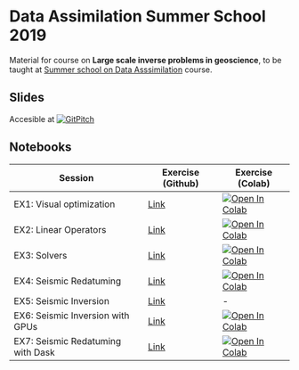 # Data Assimilation Summer School 2019

Material for course on **Large scale inverse problems in geoscience**, to be taught
at [Summer school on Data Asssimilation](https://data-assimilation.com)
course.

## Slides
Accesible at [![GitPitch](https://gitpitch.com/assets/badge.svg)](https://gitpitch.com/mrava87/pylops_notebooks?p=official/timisoara_summerschool_2019)

## Notebooks

| Session   | Exercise (Github) | Exercise (Colab) |
|-----------|------------------|------------------|
| EX1: Visual optimization | [Link](Visual_optimization.ipynb) | [![Open In Colab](https://colab.research.google.com/assets/colab-badge.svg)](http://colab.research.google.com/github/mrava87/pylops_notebooks/blob/master/official/timisoara_summerschool_2019/Visual_optimization.ipynb)  |
| EX2: Linear Operators | [Link](Linear_Operators.ipynb) | [![Open In Colab](https://colab.research.google.com/assets/colab-badge.svg)](http://colab.research.google.com/github/mrava87/pylops_notebooks/blob/master/official/timisoara_summerschool_2019/Linear_Operators.ipynb)  |
| EX3: Solvers | [Link](Solvers.ipynb) | [![Open In Colab](https://colab.research.google.com/assets/colab-badge.svg)](http://colab.research.google.com/github/mrava87/pylops_notebooks/blob/master/official/timisoara_summerschool_2019/Solvers.ipynb)  |
| EX4: Seismic Redatuming | [Link](SeismicRedatuming.ipynb) | [![Open In Colab](https://colab.research.google.com/assets/colab-badge.svg)](http://colab.research.google.com/github/mrava87/pylops_notebooks/blob/master/official/timisoara_summerschool_2019/SeismicRedatuming.ipynb)  |
| EX5: Seismic Inversion | [Link](../../developement/SeismicInversion-Volve.ipynb) | - |
| EX6: Seismic Inversion with GPUs | [Link](../../developement-cuda/SeismicInversion.ipynb) | [![Open In Colab](https://colab.research.google.com/assets/colab-badge.svg)](http://colab.research.google.com/github/mrava87/pylops_notebooks/blob/master/developement-cuda/SeismicInversion.ipynb)  |
| EX7: Seismic Redatuming with Dask | [Link](../../developement-distributed/WaveEquationProcessing-distributed.ipynb) | [![Open In Colab](https://colab.research.google.com/assets/colab-badge.svg)](http://colab.research.google.com/github/mrava87/pylops_notebooks/blob/master/developement-distributed/WaveEquationProcessing-distributed.ipynb) |